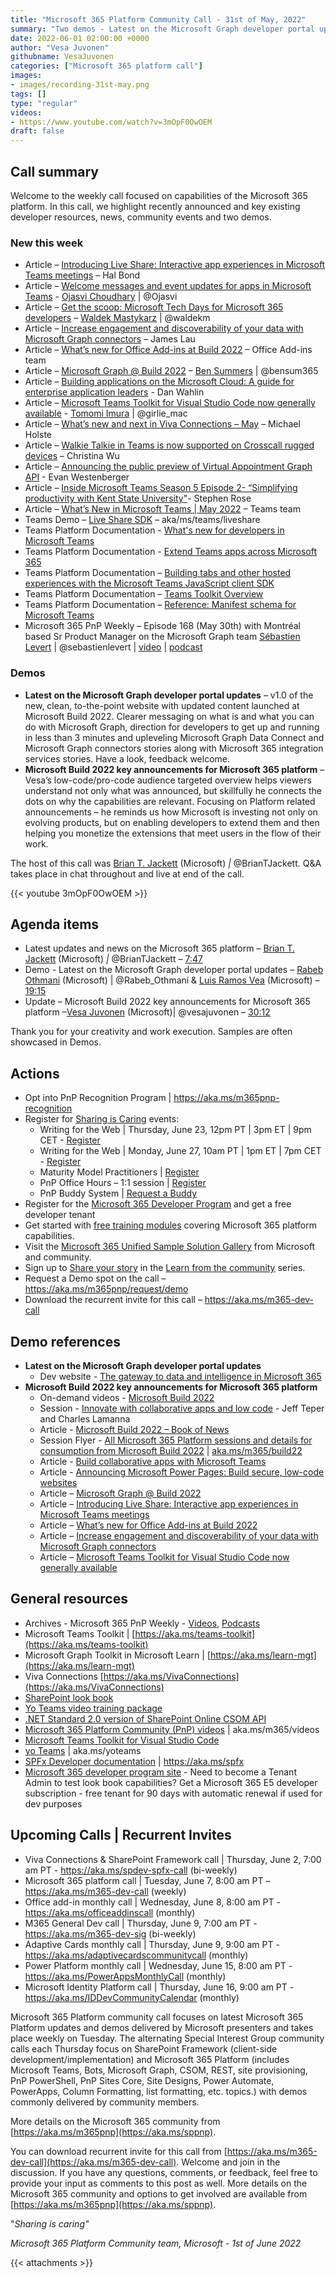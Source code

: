 ```yaml
---
title: "Microsoft 365 Platform Community Call - 31st of May, 2022"  
summary: "Two demos - Latest on the Microsoft Graph developer portal updates and Microsoft Build 2022 - key announcements for Microsoft 365 platform. Highlighted 19 Microsoft 365 Platform related articles supporting announcements at Build."
date: 2022-06-01 02:00:00 +0000
author: "Vesa Juvonen"
githubname: VesaJuvonen
categories: ["Microsoft 365 platform call"]
images:
- images/recording-31st-may.png
tags: []
type: "regular"
videos:
- https://www.youtube.com/watch?v=3mOpF0OwOEM
draft: false
---
```


## Call summary

Welcome to the weekly call focused on capabilities of the Microsoft 365 platform.  In this call, we highlight recently announced and key existing developer resources, news, community events and two demos.

### New this week

* Article – [Introducing Live Share: Interactive app experiences in Microsoft Teams meetings](https://devblogs.microsoft.com/microsoft365dev/introducing-live-share-interactive-app-experiences-in-microsoft-teams-meetings/) – Hal Bond
* Article – [Welcome messages and event updates for apps in Microsoft Teams](https://devblogs.microsoft.com/microsoft365dev/welcome-messages-and-event-updates-for-apps-in-microsoft-teams/) - [Ojasvi Choudhary](http://twitter.com/Ojasvi) \| @Ojasvi
* Article – [Get the scoop: Microsoft Tech Days for Microsoft 365 developers](https://devblogs.microsoft.com/microsoft365dev/get-the-scoop-microsoft-tech-days-for-microsoft-365-developers/) – [Waldek Mastykarz](http://twitter.com/waldekm) \| @waldekm
* Article – [Increase engagement and discoverability of your data with Microsoft Graph connectors](https://devblogs.microsoft.com/microsoft365dev/increase-engagement-and-discoverability-of-your-data-with-microsoft-graph-connectors/) – James Lau
* Article – [What’s new for Office Add-ins at Build 2022](https://devblogs.microsoft.com/microsoft365dev/whats-new-for-office-add-ins-at-build-2022/) – Office Add-ins team
* Article – [Microsoft Graph @ Build 2022](https://devblogs.microsoft.com/microsoft365dev/microsoft-graph-build-2022/) – [Ben Summers](http://twitter.com/bensum365) \| @bensum365
* Article – [Building applications on the Microsoft Cloud: A guide for enterprise application leaders](https://devblogs.microsoft.com/microsoft365dev/building-applications-on-the-microsoft-cloud-a-guide-for-enterprise-application-leaders/) - Dan Wahlin
* Article – [Microsoft Teams Toolkit for Visual Studio Code now generally available](https://devblogs.microsoft.com/microsoft365dev/microsoft-teams-toolkit-for-visual-studio-code-now-generally-available/) - [Tomomi Imura](http://twitter.com/girlie_mac) \| @girlie_mac
* Article – [What’s new and next in Viva Connections – May](https://techcommunity.microsoft.com/t5/microsoft-viva-blog/what-s-new-and-next-in-viva-connections-may/ba-p/3389154) – Michael Holste
* Article – [Walkie Talkie in Teams is now supported on Crosscall rugged devices](https://techcommunity.microsoft.com/t5/microsoft-teams-blog/walkie-talkie-in-teams-is-now-supported-on-crosscall-rugged/ba-p/3416467) – Christina Wu
* Article – [Announcing the public preview of Virtual Appointment Graph API](https://techcommunity.microsoft.com/t5/microsoft-teams-blog/announcing-the-public-preview-of-virtual-appointment-graph-api/ba-p/3408285) - Evan Westenberger
* Article – [Inside Microsoft Teams Season 5 Episode 2- “Simplifying productivity with Kent State University"](https://techcommunity.microsoft.com/t5/microsoft-teams-blog/inside-microsoft-teams-season-5-episode-2-simplifying/ba-p/3423360)- Stephen Rose
* Article – [What’s New in Microsoft Teams \| May 2022](https://techcommunity.microsoft.com/t5/microsoft-teams-blog/what-s-new-in-microsoft-teams-may-2022/ba-p/3440546) – Teams team
* Teams Demo – [Live Share SDK](https://docs.microsoft.com/microsoftteams/platform/apps-in-teams-meetings/teams-live-share-overview) – aka/ms/teams/liveshare
* Teams Platform Documentation - [What's new for developers in Microsoft Teams](https://docs.microsoft.com/microsoftteams/platform/whats-new)
* Teams Platform Documentation - [Extend Teams apps across Microsoft 365](https://docs.microsoft.com/microsoftteams/platform/m365-apps/overview)
* Teams Platform Documentation – [Building tabs and other hosted experiences with the Microsoft Teams JavaScript client SDK](https://docs.microsoft.com/microsoftteams/platform/tabs/how-to/using-teams-client-sdk?tabs=javascript%2Cmanifest-teams-toolkit)
* Teams Platform Documentation – [Teams Toolkit Overview](https://docs.microsoft.com/microsoftteams/platform/toolkit/teams-toolkit-fundamentals)
* Teams Platform Documentation – [Reference: Manifest schema for Microsoft Teams](https://docs.microsoft.com/microsoftteams/platform/resources/schema/manifest-schema)
* Microsoft 365 PnP Weekly – Episode 168 (May 30th) with Montréal based Sr Product Manager on the Microsoft Graph team [Sébastien Levert](http://twitter.com/sebastienlevert) \| @sebastienlevert \| [video](https://pnp.github.io/blog/microsoft-365-pnp-weekly/episode-168/) \| [podcast](https://www.podbean.com/media/share/pb-yvgjv-123b062)

### Demos

* **Latest on the Microsoft Graph developer portal updates** – v1.0 of the new, clean, to-the-point website with updated content launched at Microsoft Build 2022. Clearer messaging on what is and what you can do with Microsoft Graph, direction for developers to get up and running in less than 3 minutes and upleveling Microsoft Graph Data Connect and Microsoft Graph connectors stories along with Microsoft 365 integration services stories. Have a look, feedback welcome.
* **Microsoft Build 2022 key announcements for Microsoft 365 platform** – Vesa’s low-code/pro-code audience targeted overview helps viewers understand not only what was announced, but skillfully he connects the dots on why the capabilities are relevant. Focusing on Platform related announcements – he reminds us how Microsoft is investing not only on evolving products, but on enabling developers to extend them and then helping you monetize the extensions that meet users in the flow of their work.

The host of this call was [Brian T. Jackett](http://twitter.com/BrianTJackett) (Microsoft) *\|* @BrianTJackett. Q&A takes place in chat throughout and live at end of the call.

{{< youtube 3mOpF0OwOEM >}}

## Agenda items

* Latest updates and news on the Microsoft 365 platform – [Brian T. Jackett](http://twitter.com/BrianTJackett) (Microsoft) *\|* @BrianTJackett – [7:47](https://youtu.be/3mOpF0OwOEM?t=467)
* Demo - Latest on the Microsoft Graph developer portal updates – [Rabeb Othmani](http://twitter.com/Rabeb_Othmani) (Microsoft) \| @Rabeb_Othmani & [Luis Ramos Vea](https://www.linkedin.com/in/luis-alberto-ramos-vea-a7254525/) (Microsoft) – [19:15](https://youtu.be/3mOpF0OwOEM?t=1155)
* Update – Microsoft Build 2022 key announcements for Microsoft 365 platform –[Vesa Juvonen](http://twitter.com/vesajuvonen) (Microsoft)\| @vesajuvonen – [30:12](https://youtu.be/3mOpF0OwOEM?t=1812)

Thank you for your creativity and work execution. Samples are often showcased in Demos.

## Actions

* Opt into PnP Recognition Program \| <https://aka.ms/m365pnp-recognition>
* Register for [Sharing is Caring](https://pnp.github.io/sharing-is-caring/) events:
    * Writing for the Web \| Thursday, June 23, 12pm PT \| 3pm ET \| 9pm CET - [Register](https://forms.microsoft.com/pages/responsepage.aspx?id=KtIy2vgLW0SOgZbwvQuRaXDXyCl9DkBHq4A2OG7uLpdUQkYwOVhZTkg3Rk9TVUI3NlA4R0Y0RTFSTy4u)
    * Writing for the Web \| Monday, June 27, 10am PT \| 1pm ET \| 7pm CET - [Register](https://forms.microsoft.com/pages/responsepage.aspx?id=KtIy2vgLW0SOgZbwvQuRaXDXyCl9DkBHq4A2OG7uLpdUQkYwOVhZTkg3Rk9TVUI3NlA4R0Y0RTFSTy4u)
    * Maturity Model Practitioners \| [Register](https://aka.ms/mm4m365)
    * PnP Office Hours – 1:1 session \| [Register](https://outlook.office365.com/owa/calendar/PnPSharingisCaring@warner.digital/bookings/)
    * PnP Buddy System \| [Request a Buddy](https://forms.office.com/Pages/ResponsePage.aspx?id=KtIy2vgLW0SOgZbwvQuRaXDXyCl9DkBHq4A2OG7uLpdUMjRRUVg4NElZUUJLTEY1TVVSVDJFRFpLRS4u)
* Register for the [Microsoft 365 Developer Program](https://aka.ms/m365/devprogram) and get a free developer tenant
* Get started with [free training modules](https://aka.ms/m365/dev/learn) covering Microsoft 365 platform capabilities.
* Visit the [Microsoft 365 Unified Sample Solution Gallery](https://adoption.microsoft.com/sample-solution-gallery) from Microsoft and community.
* Sign up to [Share your story](https://aka.ms/share-your-story) in the [Learn from the community](https://aka.ms/LearnFromTheCommunity/ThisWeek) series.
* Request a Demo spot on the call – <https://aka.ms/m365pnp/request/demo>
* Download the recurrent invite for this call – <https://aka.ms/m365-dev-call>

## Demo references

* **Latest on the Microsoft Graph developer portal updates**
    * Dev website - [The gateway to data and intelligence in Microsoft 365](https://developer.microsoft.com/graph)
* **Microsoft Build 2022 key announcements for Microsoft 365 platform**
    * On-demand videos - [Microsoft Build 2022](https://mybuild.microsoft.com/home)
    * Session - [Innovate with collaborative apps and low code](https://mybuild.microsoft.com/sessions/b2ca76bf-34c7-4084-bd7f-151dc4b21633?source=sessions) - Jeff Teper and Charles Lamanna
    * Article - [Microsoft Build 2022 – Book of News](https://news.microsoft.com/build-2022-book-of-news/)
    * Session Flyer - [All Microsoft 365 Platform sessions and details for consumption from Microsoft Build 2022](https://adoption.microsoft.com/files/build/2022/MW-Teams-Build-2022-Session-Flyer.pdf) \| [aka.ms/m365/build22](https://aka.ms/m365/build22)
    * Article - [Build collaborative apps with Microsoft Teams](https://www.microsoft.com/microsoft-365/blog/2022/05/24/build-collaborative-apps-with-microsoft-teams/)
    * Article - [Announcing Microsoft Power Pages: Build secure, low-code websites](https://powerpages.microsoft.com/blog/announcing-microsoft-power-pages-build-secure-low-code-websites/)
    * Article – [Microsoft Graph @ Build 2022](https://devblogs.microsoft.com/microsoft365dev/microsoft-graph-build-2022/)
    * Article – [Introducing Live Share: Interactive app experiences in Microsoft Teams meetings](https://devblogs.microsoft.com/microsoft365dev/introducing-live-share-interactive-app-experiences-in-microsoft-teams-meetings/)
    * Article – [What’s new for Office Add-ins at Build 2022](https://devblogs.microsoft.com/microsoft365dev/whats-new-for-office-add-ins-at-build-2022/)
    * Article – [Increase engagement and discoverability of your data with Microsoft Graph connectors](https://devblogs.microsoft.com/microsoft365dev/increase-engagement-and-discoverability-of-your-data-with-microsoft-graph-connectors/)
    * Article – [Microsoft Teams Toolkit for Visual Studio Code now generally available](https://devblogs.microsoft.com/microsoft365dev/microsoft-teams-toolkit-for-visual-studio-code-now-generally-available/)

## General resources

* Archives - Microsoft 365 PnP Weekly - [Videos](https://www.youtube.com/playlist?list=PLR9nK3mnD-OVYI-St_CBiFfuL4CZbBpkC), [Podcasts](https://pnpweekly.podbean.com/)
* Microsoft Teams Toolkit | [https://aka.ms/teams-toolkit](https://aka.ms/teams-toolkit)
* Microsoft Graph Toolkit in Microsoft Learn | [https://aka.ms/learn-mgt](https://aka.ms/learn-mgt)
* Viva Connections [https://aka.ms/VivaConnections](https://aka.ms/VivaConnections)
* [SharePoint look book](https://lookbook.microsoft.com/?WT.mc_id=m365-24198-cxa)
* [Yo Teams video training package](https://aka.ms/yoteams-training)
* [.NET Standard 2.0 version of SharePoint Online CSOM API](https://developer.microsoft.com/microsoft-365/blogs/net-standard-version-of-sharepoint-online-csom-apis?WT.mc_id=m365-24198-cxa)
* [Microsoft 365 Platform Community (PnP) videos](https://aka.ms/m365/videos) | aka.ms/m365/videos
* [Microsoft Teams Toolkit for Visual Studio Code](https://marketplace.visualstudio.com/items?itemName=TeamsDevApp.ms-teams-vscode-extension)
* [yo Teams](https://aka.ms/yoteams) | aka.ms/yoteams
* [SPFx Developer documentation](https://aka.ms/spfx) | <https://aka.ms/spfx>
* [Microsoft 365 developer program site](https://developer.microsoft.com/office/dev-program?WT.mc_id=m365-24198-cxa) - Need to become a Tenant Admin to test look book capabilities? Get a Microsoft 365 E5 developer subscription - free tenant for 90 days with automatic renewal if used for dev purposes

## Upcoming Calls | Recurrent Invites

* Viva Connections & SharePoint Framework call \| Thursday, June 2, 7:00 am PT - <https://aka.ms/spdev-spfx-call> (bi-weekly)
* Microsoft 365 platform call \| Tuesday, June 7, 8:00 am PT – <https://aka.ms/m365-dev-call> (weekly)
* Office add-in monthly call \| Wednesday, June 8, 8:00 am PT - <https://aka.ms/officeaddinscall> (monthly)
* M365 General Dev call \| Thursday, June 9, 7:00 am PT - <https://aka.ms/m365-dev-sig> (bi-weekly)
* Adaptive Cards monthly call \| Thursday, June 9, 9:00 am PT - <https://aka.ms/adaptivecardscommunitycall> (monthly)
* Power Platform monthly call \| Wednesday, June 15, 8:00 am PT - <https://aka.ms/PowerAppsMonthlyCall> (monthly)
* Microsoft Identity Platform call \| Thursday, June 16, 9:00 am PT - <https://aka.ms/IDDevCommunityCalendar> (monthly)

Microsoft 365 Platform community call focuses on latest Microsoft 365 Platform updates and demos delivered by Microsoft presenters and takes place weekly on Tuesday.  The alternating Special Interest Group community calls each Thursday focus on SharePoint Framework (client-side development/implementation) and Microsoft 365 Platform (includes Microsoft Teams, Bots, Microsoft Graph, CSOM, REST, site provisioning, PnP PowerShell, PnP Sites Core, Site Designs, Power Automate, PowerApps, Column Formatting, list formatting, etc. topics.) with demos commonly delivered by community members.

More details on the Microsoft 365 community from [https://aka.ms/m365pnp](https://aka.ms/sppnp).

You can download recurrent invite for this call from [https://aka.ms/m365-dev-call](https://aka.ms/m365-dev-call).  Welcome and join in the discussion. If you have any questions, comments, or feedback, feel free to provide your input as comments to this post as well. More details on the Microsoft 365 community and options to get involved are available from [https://aka.ms/m365pnp](https://aka.ms/sppnp).


&quot;_Sharing is caring&quot;_

*Microsoft 365 Platform Community team, Microsoft - 1st of June 2022*

{{< attachments >}}

